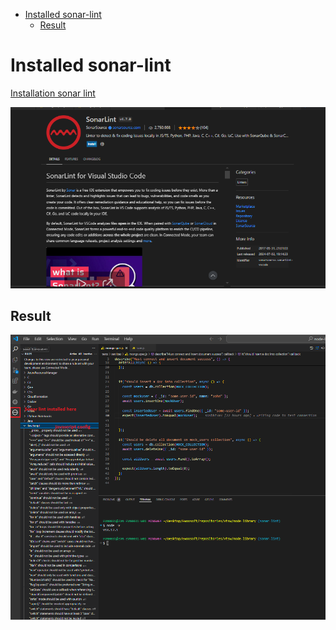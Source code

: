 
<!-- @import "[TOC]" {cmd="toc" depthFrom=1 depthTo=6 orderedList=false} -->

<!-- code_chunk_output -->

- [Installed sonar-lint](#installed-sonar-lint)
  - [Result](#result)

<!-- /code_chunk_output -->



# Installed sonar-lint

[Installation sonar lint](https://marketplace.visualstudio.com/items?itemName=SonarSource.sonarlint-vscode)

![alt text](images/installed-sonar-lint/sonar-lint-extensions.png)

## Result 


![alt text](images/installed-sonar-lint/installed-sonar-lint.png)